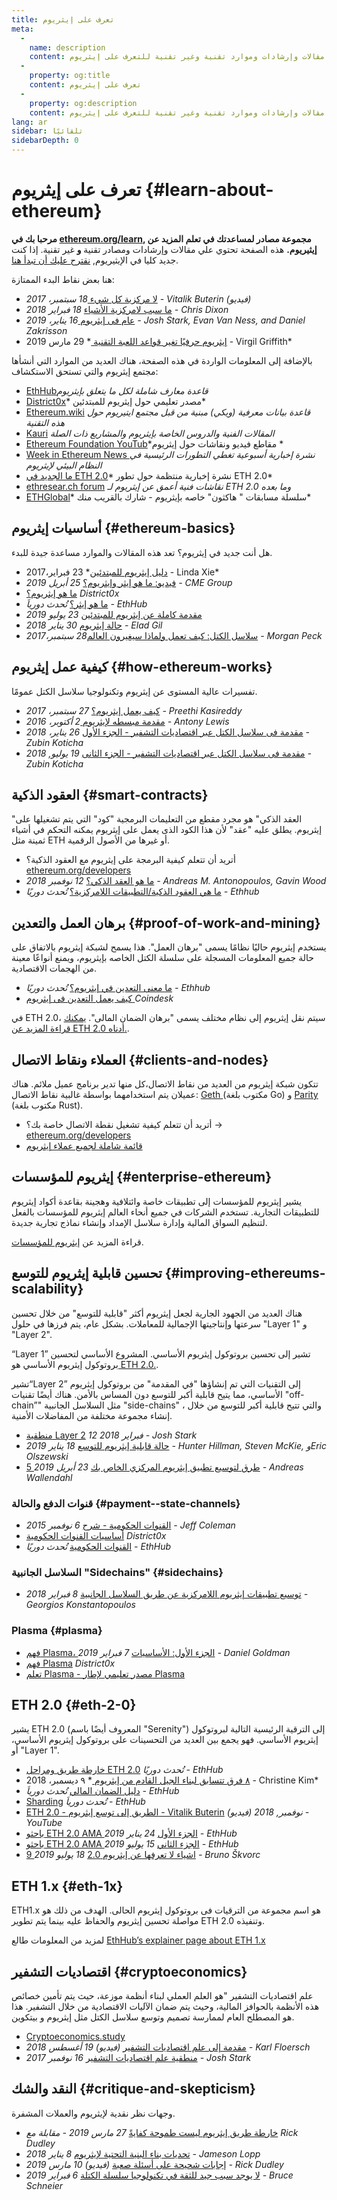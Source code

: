 ```yaml
---
title: تعرف على إيثريوم
meta:
  - 
    name: description
    content: مجموعة مقالات وإرشادات وموارد تقنية وغير تقنية للتعرف على إيثريوم.
  - 
    property: og:title
    content: تعرف على إيثريوم
  - 
    property: og:description
    content: مجموعة مقالات وإرشادات وموارد تقنية وغير تقنية للتعرف على إيثريوم.
lang: ar
sidebar: تلقائيًا
sidebarDepth: 0
---
```


# تعرف على إيثريوم {#learn-about-ethereum}

**مرحبا بك في [ethereum.org/learn](/learn/), مجموعة مصادر لمساعدتك في تعلم المزيد عن إيثيريوم.** هذه الصفحة تحتوي علي مقالات وإرشادات ومصادر تقنية **و** غير تقنية. إذا كنت جديد كليا في الإيثيريوم, [نقترح عليك أن تبدأ هنا](/beginners/).

هنا بعض نقاط البدء الممتازة:

- [لا مركزية كل شيء ](https://www.youtube.com/watch?v=WSN5BaCzsbo&feature=youtu.be) *18 سبتمبر، 2017 - Vitalik Buterin (فيديو)*
- [ما سبب لامركزية الأشياء](https://medium.com/s/story/why-decentralization-matters-5e3f79f7638e) *18 فبراير 2018 - Chris Dixon*
- [عام فى إيثريوم ](https://medium.com/@jjmstark/the-year-in-ethereum-87a17d6f8276) *16 يناير، 2019 - Josh Stark, Evan Van Ness, and Daniel Zakrisson*
- [ إيثريوم حرفيًا تغير قواعد اللعبة التقنية ](https://medium.com/@virgilgr/ethereum-is-game-changing-technology-literally-d67e01a01cf8)* 29 مارس 2019 - Virgil Griffith*

بالإضافة إلى المعلومات الواردة في هذه الصفحة، هناك العديد من الموارد التي أنشأها مجتمع إيثريوم والتي تستحق الاستكشاف:

- [EthHub](https://docs.ethhub.io)*قاعدة معارف شاملة لكل ما يتعلق بإيثريوم*
- [District0x](https://education.district0x.io/general-topics/understanding-ethereum/)* مصدر تعليمي حول إيثريوم للمبتدئين*
- [Ethereum.wiki](https://ethereum.wiki) *قاعدة بيانات معرفية (ويكي) مبنية من قبل مجتمع ايتيريوم حول هذه التقنية*
- [Kauri](https://kauri.io) *المقالات الفنية والدروس الخاصة بإيثريوم والمشاريع ذات الصلة*
- [ Ethereum Foundation YouTub](https://www.youtube.com/channel/UCNOfzGXD_C9YMYmnefmPH0g)*مقاطع فيديو ونقاشات حول إيثريوم *
- [Week in Ethereum News ](https://weekinethereumnews.com/)*نشرة إخبارية أسبوعية تغطي التطورات الرئيسية في النظام البيئي لإيثريوم*
- [ما الجديد في ETH 2.0](https://notes.ethereum.org/c/Sk8Zs--CQ)* نشرة إخبارية منتظمة حول تطور ETH 2.0*
- [ethresear.ch forum](https://ethresear.ch/) *نقاشات فنية أعمق عن إيثريوم لـ ETH 2.0 وما بعده*
- [ ETHGlobal](https://ethglobal.co)* سلسلة مسابقات " هاكثون" خاصه بإيثريوم - شارك بالقريب منك*

## أساسيات إيثريوم {#ethereum-basics}

هل أنت جديد في إيثريوم؟ تعد هذه المقالات والموارد مساعدة جيدة للبدء.

- [دليل إيثريوم للمبتدئين](https://blog.coinbase.com/a-beginners-guide-to-ethereum-46dd486ceecf)* 23 فبراير،2017 - Linda Xie*
- [فيديو: ما هو إيثر وإيثريوم؟](https://www.youtube.com/watch?v=fjnovGRQrRE) *25 أبريل 2019 - CME Group*
- [ما هو إيثريوم؟](https://education.district0x.io/general-topics/understanding-ethereum/what-is-ethereum/) *District0x*
- [ما هو إيثر؟](https://docs.ethhub.io/ethereum-basics/what-is-ether/) *تُحدث دورياَ - EthHub*
- [مقدمة كاملة عن إيثريوم للمبتدئين](https://www.mewtopia.com/absolute-beginners-guide/) *23 يوليو 2019*
- [حالة إيثريوم](http://blog.eladgil.com/2018/01/the-case-for-ethereum.html) *30 يناير 2018 - Elad Gil*
- [سلاسل الكتل: كيف تعمل ولماذا سيغيرون العالم](https://spectrum.ieee.org/computing/networks/blockchains-how-they-work-and-why-theyll-change-the-world)*28 سبتمبر،2017 - Morgan Peck*

## كيفية عمل إيثريوم {#how-ethereum-works}

تفسيرات عالية المستوى عن إيثريوم وتكنولوجيا سلاسل الكتل عمومًا.

- [كيف يعمل إيثريوم؟](https://medium.com/@preethikasireddy/how-does-ethereum-work-anyway-22d1df506369) *27 سبتمبر، 2017 - Preethi Kasireddy*
- [مقدمة مبسطه لإيثريوم ](https://bitsonblocks.net/2016/10/02/gentle-introduction-ethereum/) *2 أكتوبر، 2016 - Antony Lewis*
- [مقدمة فى سلاسل الكتل عبر اقتصاديات التشفير - الجزء اﻷول](https://medium.com/blockchain-at-berkeley/introduction-to-blockchain-through-cryptoeconomics-part-1-bitcoin-369f245067f9) *26 يناير، 2018 - Zubin Koticha*
- [مقدمة فى سلاسل الكتل عبر اقتصاديات التشفير - الجزء الثانى](https://medium.com/mechanism-labs/introduction-to-bitcoin-through-cryptoeconomics-part-2-proof-of-work-and-nakamoto-consensus-1252f6a6c012) *19 يوليو, 2018 - Zubin Koticha*

## العقود الذكية {#smart-contracts}

"العقد الذكي" هو مجرد مقطع من التعليمات البرمجية "كود" التي يتم تشغيلها على إيثريوم. يطلق عليه "عقد" لأن هذا الكود الذى يعمل على إيثريوم يمكنه التحكم في أشياء ثمينة مثل ETH أو غيرها من الأصول الرقمية.

- أتريد أن تتعلم كيفية البرمجة على إيثريوم مع العقود الذكية؟ [ethereum.org/developers](/developers/)
- [ما هو العقد الذكي؟](https://github.com/ethereumbook/ethereumbook/blob/develop/07smart-contracts-solidity.asciidoc#what-is-a-smart-contract) *12 نوفمبر 2018 - Andreas M. Antonopoulos, Gavin Wood*
- [ما هي العقود الذكية/التطبيقات اللامركزية؟](https://docs.ethhub.io/ethereum-basics/what-is-ethereum/#what-are-smart-contracts-and-decentralized-applications) *تُحدث دوريًا - Ethhub*

## برهان العمل والتعدين {#proof-of-work-and-mining}

يستخدم إيثريوم حاليًا نظامًا يسمى "برهان العمل". هذا يسمح لشبكة إيثريوم بالاتفاق على حالة جميع المعلومات المسجلة على سلسلة الكتل الخاصه بإيثريوم، ويمنع أنواعًا معينة من الهجمات الاقتصادية.

- [ما معنى التعدين في إيثريوم؟](https://docs.ethhub.io/using-ethereum/mining/) *تُحدث دوريًا - Ethhub*
- [كيف يعمل التعدين فى إيثريوم ](https://www.coindesk.com/information/ethereum-mining-works) *Coindesk*

في ETH 2.0، سيتم نقل إيثريوم إلى نظام مختلف يسمى "برهان الضمان المالى". [يمكنك قراءة المزيد عن ETH 2.0 أدناه.](./#eth-2-0).

## العملاء ونقاط الاتصال {#clients-and-nodes}

تتكون شبكة إيثريوم من العديد من نقاط اﻻتصال،كل منها تدير برنامج عميل ملائم. هناك عميلان يتم استخدامهما بواسطة غالبية نقاط اﻻتصال: [ Geth ](https://geth.ethereum.org/)(مكتوب بلغة Go) و [Parity ](https://www.parity.io/ethereum/)(مكتوب بلغة Rust).

- أتريد أن تتعلم كيفية تشغيل نقطة اﻻتصال خاصة بك؟ → [ethereum.org/developers](/developers/#clients-running-your-own-node)
- [قائمة شاملة لجميع عملاء إيثريوم](https://github.com/ConsenSys/ethereum-developer-tools-list#ethereum-clients)

## إيثريوم للمؤسسات {#enterprise-ethereum}

يشير إيثريوم للمؤسسات إلى تطبيقات خاصة وائتلافية وهجينة بقاعدة أكواد إيثريوم للتطبيقات التجارية. تستخدم الشركات في جميع أنحاء العالم إيثريوم للمؤسسات بالفعل لتنظيم السواق المالية وإدارة سلاسل الإمداد وإنشاء نماذج تجارية جديدة.

قراءة المزيد عن [إيثريوم للمؤسسات](/enterprise).

## تحسين قابلية إيثريوم للتوسع {#improving-ethereums-scalability}

هناك العديد من الجهود الجارية لجعل إيثريوم أكثر "قابلية للتوسع" من خلال تحسين سرعتها وإنتاجيتها الإجمالية للمعاملات. بشكل عام، يتم فرزها في حلول "Layer 1" و "Layer 2".

“Layer 1” تشير إلى تحسين بروتوكول إيثريوم الأساسي. المشروع الأساسي لتحسين بروتوكول إيثريوم الأساسي هو[ ETH 2.0.](./#eth-2-0).

تشير“Layer 2” إلى التقنيات التي تم إنشاؤها "في المقدمة" من بروتوكول إيثريوم الأساسي، مما يتيح قابلية أكبر للتوسع دون المساس بالأمن. هناك أيضًا تقنيات "off-chain”" مثل السلاسل الجانبية "side-chains" ، والتي تتيح قابلية أكبر للتوسع من خلال إنشاء مجموعة مختلفة من المفاضلات الأمنية.

- [منطقية Layer 2](https://medium.com/l4-media/making-sense-of-ethereums-layer-2-scaling-solutions-state-channels-plasma-and-truebit-22cb40dcc2f4) *12 فبراير 2018 - Josh Stark*
- [حالة قابلية إيثريوم للتوسع](https://medium.com/connext/the-case-for-ethereum-scalability-d2a8035f880f) *18 يناير 2019 - Hunter Hillman, Steven McKie, وEric Olszewski*
- [5 طرق لتوسيع تطبيق إيثريوم المركزي الخاص بك](https://kauri.io/article/7ccaaa2fe7f344d5bf53807cb5c01530) *23 أبريل 2019 - Andreas Wallendahl*

### قنوات الدفع والحالة {#payment--state-channels}

- [القنوات الحكومية - شرح](https://www.jeffcoleman.ca/state-channels/) *6 نوفمبر 2015 - Jeff Coleman*
- [أساسيات القنوات الحكومية](https://education.district0x.io/general-topics/understanding-ethereum/basics-state-channels/) *District0x*
- [القنوات الحكومية](https://docs.ethhub.io/ethereum-roadmap/layer-2-scaling/state-channels/) *تُحدث دوريًا - EthHub*

### السلاسل الجانبية "Sidechains" {#sidechains}

- [توسيع تطبيقات إيثريوم اللامركزية عن طريق السلاسل الجانبية](https://medium.com/loom-network/dappchains-scaling-ethereum-dapps-through-sidechains-f99e51fff447) *8 فبراير 2018 - Georgios Konstantopoulos*

### Plasma {#plasma}

- [فهم Plasma، الجزء الأول: الأساسيات](https://www.theblockcrypto.com/2019/02/07/understanding-plasma-part-1-the-basics/) *7 فبراير 2019 - Daniel Goldman*
- [فهم Plasma](https://education.district0x.io/general-topics/understanding-ethereum/understanding-plasma/) *District0x*
- [تعلم Plasma - مصدر تعليمي لإطار Plasma](https://www.learnplasma.org/en/)

## ETH 2.0 {#eth-2-0}

يشير ETH 2.0 (المعروف أيضًا باسم "Serenity") إلى الترقية الرئيسية التالية لبروتوكول إيثريوم الأساسي. فهو يجمع بين العديد من التحسينات على بروتوكول إيثريوم الأساسي، أو "Layer 1".

- [خارطة طريق ومراحل ETH 2.0](https://docs.ethhub.io/ethereum-roadmap/ethereum-2.0/eth-2.0-phases/) *تُحدث دوريًا - EthHub*
- [ ٨ فرق تتسابق لبناء الجيل القادم من إيثريوم ](https://www.coindesk.com/next-gen-buidlers-the-8-teams-working-on-ethereum-2-0)* ٩ ديسمبر، 2018 - Christine Kim*
- [دليل الضمان المالي](https://docs.ethhub.io/ethereum-roadmap/ethereum-2.0/proof-of-stake/) *تُحدث دورياَ - EthHub*
- [Sharding](https://docs.ethhub.io/ethereum-roadmap/ethereum-2.0/sharding/) *تُحدث دورياَ - EthHub*
- [ETH 2.0 - الطريق إلى توسع إيثريوم - Vitalik Buterin](https://youtu.be/kCVpDrlVesA) *(فيديو) نوفمبر, 2018 - YouTube*
- [باحثو ETH 2.0 AMA الجزء الأول](https://docs.ethhub.io/other/ethereum-2.0-ama/#part-1) *24 يناير 2019 - EthHub*
- [باحثو ETH 2.0 AMA الجزء الثاني](https://docs.ethhub.io/other/ethereum-2.0-ama/#part-2) *15 يوليو 2019 - EthHub*
- [9 اشياء لا تعرفها عن إيثريوم 2.0](https://our.status.im/9-things-you-didnt-know-about-ethereum-2-0/) *18 يوليو 2019 - Bruno Škvorc*

## ETH 1.x {#eth-1x}

ETH1.x هو اسم مجموعة من الترقيات فى بروتوكول إيثريوم الحالى. الهدف من ذلك هو مواصلة تحسين إيثريوم والحفاظ عليه بينما يتم تطوير ETH 2.0 وتنفيذه.

لمزيد من المعلومات طالع [EthHub’s explainer page about ETH 1.x](https://docs.ethhub.io/ethereum-roadmap/ethereum-1.x/)

## اقتصاديات التشفير {#cryptoeconomics}

علم اقتصاديات التشفير "هو العلم العملي لبناء أنظمة موزعة، حيث يتم تأمين خصائص هذه الأنظمة بالحوافز المالية، وحيث يتم ضمان الآليات الاقتصادية من خلال التشفير. هذا هو المصطلح العام لممارسة تصميم وتوسع سلاسل الكتل مثل إيثريوم و بيتكوين.

- [Cryptoeconomics.study](https://cryptoeconomics.study/)
- [مقدمة إلى علم اقتصاديات التشفير](https://www.youtube.com/watch?v=F0FCI8GxO5I) *(فيديو) 19 أغسطس 2018 - Karl Floersch*
- [منطقية علم اقتصاديات التشفير](https://medium.com/l4-media/making-sense-of-cryptoeconomics-5edea77e4e8d) *16 نوفمبر 2017 - Josh Stark*

## النقد والشك {#critique-and-skepticism}

وجهات نظر نقدية لإيثريوم والعملات المشفرة.

- [خارطة طريق إيثريوم ليست طموحة كفايةً](https://decryptmedia.com/6136/vulcanize-rick-dudley-ethereum-roadmap-makerdao-polkadot) *27 مارس 2019 - مقابلة مع Rick Dudley*
- [تحديات بناء البنية التحتية لإيثريوم](https://medium.com/@lopp/the-challenges-of-building-ethereum-infrastructure-87e443e47a4b) *8 يناير 2018 - Jameson Lopp*
- [إجابات شحيحة على أسئلة صعبة](https://www.youtube.com/watch?v=GOkSg0BuSdw&feature=youtu.be) *(فيديو) 10 مارس 2019 - Rick Dudley*
- [لا يوجد سبب جيد للثقة في تكنولوجيا سلسلة الكتلة](https://www.wired.com/story/theres-no-good-reason-to-trust-blockchain-technology/) *6 فبراير 2019 - Bruce Schneier*